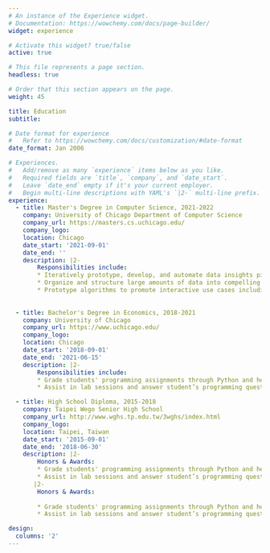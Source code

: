 ```yaml
---
# An instance of the Experience widget.
# Documentation: https://wowchemy.com/docs/page-builder/
widget: experience

# Activate this widget? true/false
active: true

# This file represents a page section.
headless: true

# Order that this section appears on the page.
weight: 45

title: Education
subtitle:

# Date format for experience
#   Refer to https://wowchemy.com/docs/customization/#date-format
date_format: Jan 2006

# Experiences.
#   Add/remove as many `experience` items below as you like.
#   Required fields are `title`, `company`, and `date_start`.
#   Leave `date_end` empty if it's your current employer.
#   Begin multi-line descriptions with YAML's `|2-` multi-line prefix.
experience:
  - title: Master's Degree in Computer Science, 2021-2022
    company: University of Chicago Department of Computer Science
    company_url: https://masters.cs.uchicago.edu/
    company_logo: 
    location: Chicago
    date_start: '2021-09-01'
    date_end: ''
    description: |2-
        Responsibilities include:
        * Iteratively prototype, develop, and automate data insights pipelines for anomaly detection through Microsoft Azure Synapse Analytics and Apache Spark Databricks
        * Organize and structure large amounts of data into compelling reports and dashboards using SQL and Tableau
        * Prototype algorithms to promote interactive use cases including intelligent outreach and dynamic personalization
  
        
  - title: Bachelor's Degree in Economics, 2018-2021
    company: University of Chicago
    company_url: https://www.uchicago.edu/
    company_logo: 
    location: Chicago
    date_start: '2018-09-01'
    date_end: '2021-06-15'
    description: |2-
        Responsibilities include:
        * Grade students' programming assignments through Python and help with subversion, git, canvas, and gradescope to assist the professors with the instruction of the course
        * Assist in lab sessions and answer student’s programming questions to help students better understand the course materials about data science and Machine Learning

  - title: High School Diploma, 2015-2018
    company: Taipei Wego Senior High School
    company_url: http://www.wghs.tp.edu.tw/3wghs/index.html
    company_logo: 
    location: Taipei, Taiwan
    date_start: '2015-09-01'
    date_end: '2018-06-30'
    description: |2-
        Honors & Awards:
        * Grade students' programming assignments through Python and help with subversion, git, canvas, and gradescope to assist the professors with the instruction of the course
        * Assist in lab sessions and answer student’s programming questions to help students better understand the course materials about data science and Machine Learning
       |2-
        Honors & Awards:
      
        * Grade students' programming assignments through Python and help with subversion, git, canvas, and gradescope to assist the professors with the instruction of the course
        * Assist in lab sessions and answer student’s programming questions to help students better understand the course materials about data science and Machine Learning

design:
  columns: '2'
---
```

